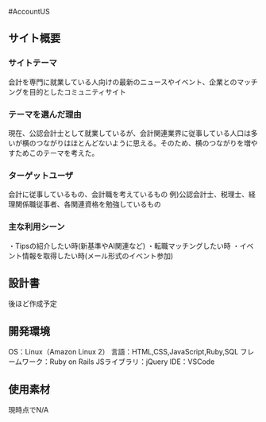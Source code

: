 #AccountUS
## サイト概要
### サイトテーマ
会計を専門に就業している人向けの最新のニュースやイベント、企業とのマッチングを目的としたコミュニティサイト
​
### テーマを選んだ理由
現在、公認会計士として就業しているが、会計関連業界に従事している人口は多いが横のつながりはほとんどないように思える。そのため、横のつながりを増やすためこのテーマを考えた。
### ターゲットユーザ
会計に従事しているもの、会計職を考えているもの
例)
​公認会計士、税理士、経理関係職従事者、各関連資格を勉強しているもの
### 主な利用シーン
・Tipsの紹介したい時(新基準やAI関連など)
・転職マッチングしたい時
・イベント情報を取得したい時(メール形式のイベント参加) 
​
## 設計書
後ほど作成予定
​
## 開発環境
OS：Linux（Amazon Linux 2）
言語：HTML,CSS,JavaScript,Ruby,SQL
フレームワーク：Ruby on Rails
JSライブラリ：jQuery
IDE：VSCode​
​
## 使用素材
現時点でN/A
